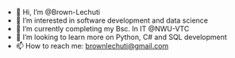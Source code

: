 - 👋 Hi, I’m @Brown-Lechuti
- 👀 I’m interested in software development and data science
- 🌱 I’m currently completing my Bsc. In IT @NWU-VTC
- 💞️ I’m looking to learn more on Python, C# and SQL development 
- 📫 How to reach me: brownlechuti@gmail.com

<!---
Brown-Lechuti/Brown-Lechuti is a ✨ special ✨ repository because its `README.md` (this file) appears on your GitHub profile.
You can click the Preview link to take a look at your changes.
--->
